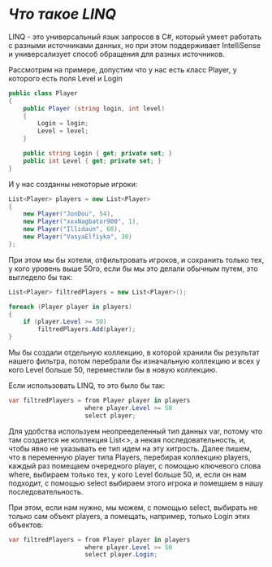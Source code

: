 # *Что такое LINQ*

LINQ - это универсальный язык запросов в C#, который умеет работать с разными источниками данных, но при этом поддерживает
IntelliSense и универсализует способ обращения для разных источников.

Рассмотрим на примере, допустим что у нас есть класс Player, у которого есть поля Level и Login
```cs
public class Player
{
    public Player (string login, int level)
    {
        Login = login;
        Level = level;
    }

    public string Login { get; private set; }
    public int Level { get; private set; }
}
```
И у нас созданны некоторые игроки:
```cs
List<Player> players = new List<Player>
{
    new Player("JonDou", 54),
    new Player("xxxNagbator900", 1),
    new Player("Illidaun", 60),
    new Player("VasyaElfiyka", 30)
};
```
При этом мы бы хотели, отфильтровать игроков, и сохранить только тех, у кого уровень выше 50го, если бы мы это делали обычным путем, это выгледело бы так:
```cs
List<Player> filtredPlayers = new List<Player>();

foreach (Player player in players)
{
    if (player.Level >= 50)
        filtredPlayers.Add(player);
}
```
Мы бы создали отдельную коллекцию, в которой хранили бы результат нашего фильтра, потом перебрали бы изначальную коллекцию
и всех у кого Level больше 50, переместили бы в новую коллекцию.

Если использовать LINQ, то это было бы так:
```cs
var filtredPlayers = from Player player in players
                     where player.Level >= 50
                     select player;
```
Для удобства используем неопрееделенный тип данных var, потому что там создается не коллекция List<>, а некая последовательность, и, чтобы явно не указывать ее тип идем на эту хитрость. Далее пишем, что в переменную player типа Players, перебирая коллекцию players, каждый раз помещаем очередного player, с помощью ключевого слова where, выбираем только тех, у кого Level больше 50, и, если он нам подходит, с помощью select выбираем этого игрока и помещаем в нашу последовательность.

При этом, если нам нужно, мы можем, с помощью select, выбирать не только сам объект players, а помещать, например, только Login этих объектов:

```cs
var filtredPlayers = from Player player in players
                     where player.Level >= 50
                     select player.Login;
```
